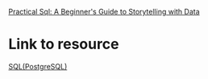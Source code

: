 [Practical Sql: A Beginner's Guide to Storytelling with Data](https://www.amazon.sg/Practical-Sql-Beginners-Guide-Storytelling/dp/1593278276)

# Link to resource
[SQL(PostgreSQL)](https://docs.google.com/document/d/1mSX2X7y2ZYmAjHsRw8eBY1E9Spk3yIEzRxoSY8JSI0Q/edit?usp=sharing)
